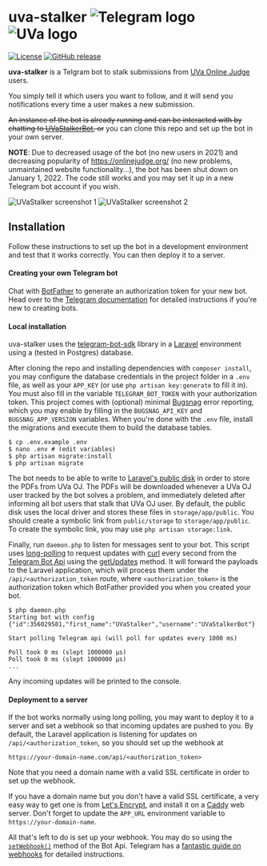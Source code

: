 uva-stalker ![Telegram logo](http://i.imgur.com/vvekNMU.png) ![UVa logo](http://i.imgur.com/uyCdP6k.jpg)
===================

[![License](http://img.shields.io/:license-mit-blue.svg)](http://doge.mit-license.org) [![GitHub release](https://img.shields.io/github/release/david-perez/uva-stalker.svg)](https://github.com/david-perez/uva-stalker/releases)

**uva-stalker** is a Telgram bot to stalk submissions from [UVa Online Judge](https://uva.onlinejudge.org) users.

You simply tell it which users you want to follow, and it will send you notifications every time a user makes a new submission.

~~An instance of the bot is already running and can be interacted with by chatting to [UVaStalkerBot](https://telegram.me/UVaStalkerBot), or~~ you can clone this repo and set up the bot in your own server.

**NOTE**: Due to decreased usage of the bot (no new users in 2021) and
decreasing popularity of https://onlinejudge.org/ (no new problems,
unmaintained website functionality...), the bot has been shut down on January
1, 2022. The code still works and you may set it up in a new Telegram bot
account if you wish.

![UVaStalker screenshot 1](http://i.imgur.com/9M4fYOM.png)  ![UVaStalker screenshot 2](http://i.imgur.com/XMXjuOZ.png)

Installation
-------------

Follow these instructions to set up the bot in a development environment and test that it works correctly. You can then deploy it to a server.

#### Creating your own Telegram bot

Chat with [BotFather](https://telegram.me/botfather) to generate an authorization token for your new bot. Head over to the [Telegram documentation](https://core.telegram.org/bots) for detailed instructions if you're new to creating bots.

#### Local installation

uva-stalker uses the [telegram-bot-sdk](https://github.com/irazasyed/telegram-bot-sdk) library in a [Laravel](https://laravel.com/) environment using a (tested in Postgres) database.

After cloning the repo and installing dependencies with `composer install`, you may configure the database credentials in the project folder in a `.env` file, as well as your `APP_KEY` (or use `php artisan key:generate` to fill it in). You must also fill in the variable `TELEGRAM_BOT_TOKEN` with your authorization token. This project comes with (optional) minimal [Bugsnag](https://www.bugsnag.com) error reporting, which you may enable by filling in the  `BUGSNAG_API_KEY` and `BUGSNAG_APP_VERSION` variables. When you're done with the `.env` file, install the migrations and execute them to build the database tables.

```
$ cp .env.example .env
$ nano .env # (edit variables)
$ php artisan migrate:install
$ php artisan migrate
```

The bot needs to be able to write to [Laravel's public disk](https://laravel.com/docs/5.5/filesystem#the-public-disk) in order to store the PDFs from UVa OJ. The PDFs will be downloaded whenever a UVa OJ user tracked by the bot solves a problem, and immediately deleted after informing all bot users that stalk that UVa OJ user. By default, the public disk uses the local driver and stores these files in `storage/app/public`. You should create a symbolic link from `public/storage` to `storage/app/public`. To create the symbolic link, you may use `php artisan storage:link`.

Finally, run `daemon.php` to listen for messages sent to your bot. This script uses [long-polling](https://en.wikipedia.org/wiki/Push_technology#Long_polling) to request updates with [curl](https://curl.haxx.se/) every second from the [Telegram Bot Api](https://core.telegram.org/bots/api) using the [getUpdates](https://core.telegram.org/bots/api#getupdates) method. It will forward the payloads to the Laravel application, which will process them under the `/api/<authorization_token` route, where `<authorization_token>` is the authorization token which BotFather provided you when you created your bot.

```
$ php daemon.php
Starting bot with config {"id":356029581,"first_name":"UVaStalker","username":"UVaStalkerBot"}

Start polling Telegram api (will poll for updates every 1000 ms)

Poll took 0 ms (slept 1000000 µs)
Poll took 0 ms (slept 1000000 µs)
...
```

Any incoming updates will be printed to the console.

#### Deployment to a server

If the bot works normally using long polling, you may want to deploy it to a server and set a webhook so that incoming updates are pushed to you. By default, the Laravel application is listening for updates on `/api/<authorization_token`, so you should set up the webhook at

```
https://your-domain-name.com/api/<authorization_token>
```

Note that you need a domain name with a valid SSL certificate in order to set up the webhook.

If you have a domain name but you don't have a valid SSL certificate, a very easy way to get one is from [Let's Encrypt](https://letsencrypt.org/), and install it on a [Caddy](https://caddyserver.com/) web server. Don't forget to update the `APP_URL` environment variable to `https://your-domain-name`.

All that's left to do is set up your webhook. You may do so using the [`setWebhook()`](https://core.telegram.org/bots/api#setwebhook) method of the Bot Api. Telegram has a [fantastic guide on webhooks](https://core.telegram.org/bots/webhooks) for detailed instructions.

